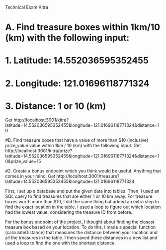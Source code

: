 Technical Exam Kitra


#  A. Find treasure boxes within 1km/10 (km) with the following input:
#  1. Latitude: 14.552036595352455
#  2. Longitude: 121.01696118771324
#  3. Distance: 1 or 10 (km)
Get http://localhost:3001/kitra?latitude=14.552036595352455&longitude=121.01696118771324&distance=10

#B. Find treasure boxes that have a value of more than $10 (inclusive) prize_value value within 1km / 10 (km) with the following input.
Get http://localhost:3001/kitra/prize?latitude=14.552036595352455&longitude=121.01696118771324&distance=10&prize_value=15

#2. Create a bonus endpoint which you think would be useful. Anything that comes in your mind.
Get http://localhost:3001/treasure?latitude=14.552036595352455&longitude=121.01696118771324

First, I set up a database and put the given data into tables. Then, I used an SQL query to find treasures that are either 1 or 10 km away. 
For treasure boxes worth more than $10, I did the same thing but added an extra step to find the exact location in the table. 
I used a loop to figure out which location had the lowest value, considering the treasure ID from before.

For the bonus endpoint of the project, I thought about finding the closest treasure box based on your location. 
To do this, I made a special function (calculateDistance) that measures the distance between your location and all the treasures in the table. 
I then saved these distances in a new list and used a loop to find the one with the shortest distance.






